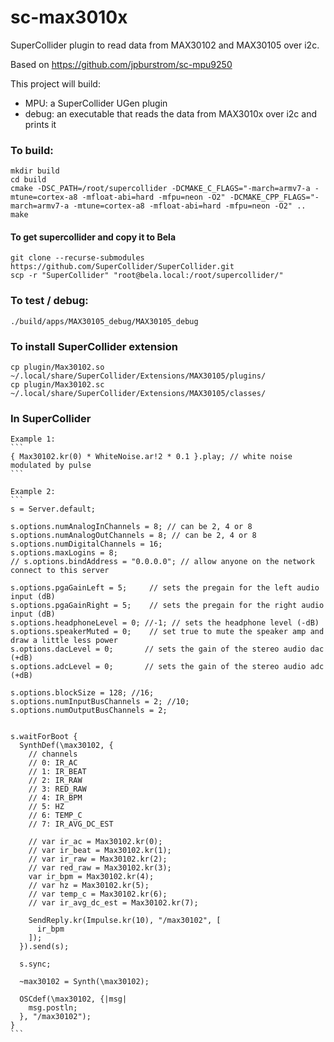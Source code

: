 # sc-max3010x

SuperCollider plugin to read data from MAX30102 and MAX30105 over i2c.

Based on https://github.com/jpburstrom/sc-mpu9250

This project will build:

 * MPU: a SuperCollider UGen plugin
 * debug: an executable that reads the data from MAX3010x over i2c and prints it

### To build:

    mkdir build
    cd build
    cmake -DSC_PATH=/root/supercollider -DCMAKE_C_FLAGS="-march=armv7-a -mtune=cortex-a8 -mfloat-abi=hard -mfpu=neon -O2" -DCMAKE_CPP_FLAGS="-march=armv7-a -mtune=cortex-a8 -mfloat-abi=hard -mfpu=neon -O2" ..
    make 

#### To get supercollider and copy it to Bela

    git clone --recurse-submodules https://github.com/SuperCollider/SuperCollider.git
    scp -r "SuperCollider" "root@bela.local:/root/supercollider/"

### To test / debug:

    ./build/apps/MAX30105_debug/MAX30105_debug
    
### To install SuperCollider extension

    cp plugin/Max30102.so ~/.local/share/SuperCollider/Extensions/MAX30105/plugins/
    cp plugin/Max30102.sc ~/.local/share/SuperCollider/Extensions/MAX30105/classes/
    
### In SuperCollider
    Example 1:
    ```
    { Max30102.kr(0) * WhiteNoise.ar!2 * 0.1 }.play; // white noise modulated by pulse
    ```

    Example 2:
    ```
    s = Server.default;

    s.options.numAnalogInChannels = 8; // can be 2, 4 or 8
    s.options.numAnalogOutChannels = 8; // can be 2, 4 or 8
    s.options.numDigitalChannels = 16;
    s.options.maxLogins = 8;
    // s.options.bindAddress = "0.0.0.0"; // allow anyone on the network connect to this server

    s.options.pgaGainLeft = 5;     // sets the pregain for the left audio input (dB)
    s.options.pgaGainRight = 5;    // sets the pregain for the right audio input (dB)
    s.options.headphoneLevel = 0; //-1; // sets the headphone level (-dB)
    s.options.speakerMuted = 0;    // set true to mute the speaker amp and draw a little less power
    s.options.dacLevel = 0;       // sets the gain of the stereo audio dac (+dB)
    s.options.adcLevel = 0;       // sets the gain of the stereo audio adc (+dB)

    s.options.blockSize = 128; //16;
    s.options.numInputBusChannels = 2; //10;
    s.options.numOutputBusChannels = 2;


    s.waitForBoot {
      SynthDef(\max30102, {
        // channels
        // 0: IR_AC
        // 1: IR_BEAT
        // 2: IR_RAW
        // 3: RED_RAW
        // 4: IR_BPM
        // 5: HZ
        // 6: TEMP_C
        // 7: IR_AVG_DC_EST

        // var ir_ac = Max30102.kr(0);
        // var ir_beat = Max30102.kr(1);
        // var ir_raw = Max30102.kr(2);
        // var red_raw = Max30102.kr(3);
        var ir_bpm = Max30102.kr(4);
        // var hz = Max30102.kr(5);
        // var temp_c = Max30102.kr(6);
        // var ir_avg_dc_est = Max30102.kr(7);

        SendReply.kr(Impulse.kr(10), "/max30102", [
          ir_bpm
        ]);
      }).send(s);

      s.sync;

      ~max30102 = Synth(\max30102);

      OSCdef(\max30102, {|msg| 
        msg.postln;
      }, "/max30102");
    }
    ```
